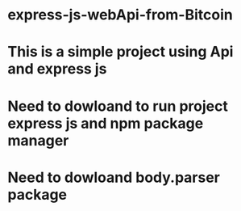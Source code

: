 # express-js-webApi-from-Bitcoin
# This is a simple project using Api and express js
# Need to dowloand to run project express js and npm package manager
# Need to dowloand body.parser package
